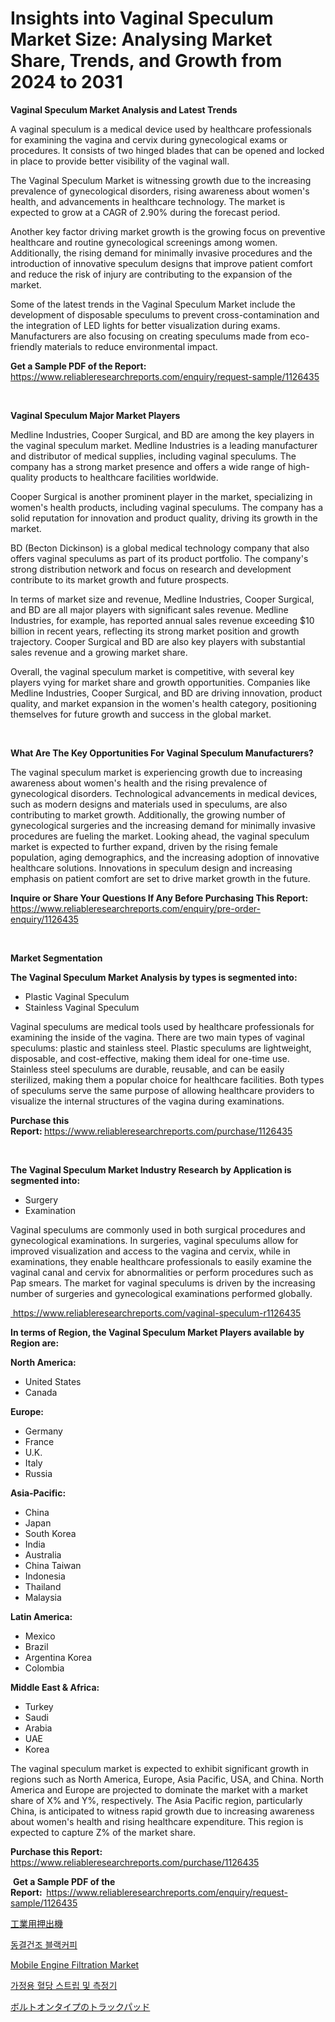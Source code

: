 <p><h1>Insights into Vaginal Speculum Market Size: Analysing Market Share, Trends, and Growth from 2024 to 2031</h1></p><p><strong>Vaginal Speculum Market Analysis and Latest Trends</strong></p>
<p><p>A vaginal speculum is a medical device used by healthcare professionals for examining the vagina and cervix during gynecological exams or procedures. It consists of two hinged blades that can be opened and locked in place to provide better visibility of the vaginal wall.</p><p>The Vaginal Speculum Market is witnessing growth due to the increasing prevalence of gynecological disorders, rising awareness about women's health, and advancements in healthcare technology. The market is expected to grow at a CAGR of 2.90% during the forecast period.</p><p>Another key factor driving market growth is the growing focus on preventive healthcare and routine gynecological screenings among women. Additionally, the rising demand for minimally invasive procedures and the introduction of innovative speculum designs that improve patient comfort and reduce the risk of injury are contributing to the expansion of the market.</p><p>Some of the latest trends in the Vaginal Speculum Market include the development of disposable speculums to prevent cross-contamination and the integration of LED lights for better visualization during exams. Manufacturers are also focusing on creating speculums made from eco-friendly materials to reduce environmental impact.</p></p>
<p><strong>Get a Sample PDF of the Report:&nbsp;</strong> <a href="https://www.reliableresearchreports.com/enquiry/request-sample/1126435">https://www.reliableresearchreports.com/enquiry/request-sample/1126435</a></p>
<p>&nbsp;</p>
<p><strong>Vaginal Speculum Major Market Players</strong></p>
<p><p>Medline Industries, Cooper Surgical, and BD are among the key players in the vaginal speculum market. Medline Industries is a leading manufacturer and distributor of medical supplies, including vaginal speculums. The company has a strong market presence and offers a wide range of high-quality products to healthcare facilities worldwide.</p><p>Cooper Surgical is another prominent player in the market, specializing in women's health products, including vaginal speculums. The company has a solid reputation for innovation and product quality, driving its growth in the market.</p><p>BD (Becton Dickinson) is a global medical technology company that also offers vaginal speculums as part of its product portfolio. The company's strong distribution network and focus on research and development contribute to its market growth and future prospects.</p><p>In terms of market size and revenue, Medline Industries, Cooper Surgical, and BD are all major players with significant sales revenue. Medline Industries, for example, has reported annual sales revenue exceeding $10 billion in recent years, reflecting its strong market position and growth trajectory. Cooper Surgical and BD are also key players with substantial sales revenue and a growing market share.</p><p>Overall, the vaginal speculum market is competitive, with several key players vying for market share and growth opportunities. Companies like Medline Industries, Cooper Surgical, and BD are driving innovation, product quality, and market expansion in the women's health category, positioning themselves for future growth and success in the global market.</p></p>
<p>&nbsp;</p>
<p><strong>What Are The Key Opportunities For Vaginal Speculum Manufacturers?</strong></p>
<p><p>The vaginal speculum market is experiencing growth due to increasing awareness about women's health and the rising prevalence of gynecological disorders. Technological advancements in medical devices, such as modern designs and materials used in speculums, are also contributing to market growth. Additionally, the growing number of gynecological surgeries and the increasing demand for minimally invasive procedures are fueling the market. Looking ahead, the vaginal speculum market is expected to further expand, driven by the rising female population, aging demographics, and the increasing adoption of innovative healthcare solutions. Innovations in speculum design and increasing emphasis on patient comfort are set to drive market growth in the future.</p></p>
<p><strong>Inquire or Share Your Questions If Any Before Purchasing This Report:</strong> <a href="https://www.reliableresearchreports.com/enquiry/pre-order-enquiry/1126435">https://www.reliableresearchreports.com/enquiry/pre-order-enquiry/1126435</a></p>
<p>&nbsp;</p>
<p><strong>Market Segmentation</strong></p>
<p><strong>The Vaginal Speculum Market Analysis by types is segmented into:</strong></p>
<p><ul><li>Plastic Vaginal Speculum</li><li>Stainless Vaginal Speculum</li></ul></p>
<p><p>Vaginal speculums are medical tools used by healthcare professionals for examining the inside of the vagina. There are two main types of vaginal speculums: plastic and stainless steel. Plastic speculums are lightweight, disposable, and cost-effective, making them ideal for one-time use. Stainless steel speculums are durable, reusable, and can be easily sterilized, making them a popular choice for healthcare facilities. Both types of speculums serve the same purpose of allowing healthcare providers to visualize the internal structures of the vagina during examinations.</p></p>
<p><strong>Purchase this Report:&nbsp;</strong><a href="https://www.reliableresearchreports.com/purchase/1126435">https://www.reliableresearchreports.com/purchase/1126435</a></p>
<p>&nbsp;</p>
<p><strong>The Vaginal Speculum Market Industry Research by Application is segmented into:</strong></p>
<p><ul><li>Surgery</li><li>Examination</li></ul></p>
<p><p>Vaginal speculums are commonly used in both surgical procedures and gynecological examinations. In surgeries, vaginal speculums allow for improved visualization and access to the vagina and cervix, while in examinations, they enable healthcare professionals to easily examine the vaginal canal and cervix for abnormalities or perform procedures such as Pap smears. The market for vaginal speculums is driven by the increasing number of surgeries and gynecological examinations performed globally.</p></p>
<p><a href="https://www.reliableresearchreports.com/vaginal-speculum-r1126435">&nbsp;https://www.reliableresearchreports.com/vaginal-speculum-r1126435</a></p>
<p><strong>In terms of Region, the Vaginal Speculum Market Players available by Region are:</strong></p>
<p>
    <p> <strong> North America: </strong>
        <ul>
            <li>United States</li>
            <li>Canada</li>
        </ul>
        </p> 
    <p> <strong> Europe: </strong>
        <ul>
            <li>Germany</li>
            <li>France</li>
            <li>U.K.</li>
            <li>Italy</li>
            <li>Russia</li>
        </ul>
        </p> 
    <p> <strong> Asia-Pacific: </strong>
        <ul>
            <li>China</li>
            <li>Japan</li>
            <li>South Korea</li>
            <li>India</li>
            <li>Australia</li>
            <li>China Taiwan</li>
            <li>Indonesia</li>
            <li>Thailand</li>
            <li>Malaysia</li>
        </ul>
        </p> 
    <p> <strong> Latin America: </strong>
        <ul>
            <li>Mexico</li>
            <li>Brazil</li>
            <li>Argentina Korea</li>
            <li>Colombia</li>
        </ul>
        </p> 
    <p> <strong> Middle East & Africa: </strong>
        <ul>
            <li>Turkey</li>
            <li>Saudi</li>
            <li>Arabia</li>
            <li>UAE</li>
            <li>Korea</li>
        </ul>
    </p>
    </p>
<p><p>The vaginal speculum market is expected to exhibit significant growth in regions such as North America, Europe, Asia Pacific, USA, and China. North America and Europe are projected to dominate the market with a market share of X% and Y%, respectively. The Asia Pacific region, particularly China, is anticipated to witness rapid growth due to increasing awareness about women's health and rising healthcare expenditure. This region is expected to capture Z% of the market share.</p></p>
<p><strong>Purchase this Report: </strong><a href="https://www.reliableresearchreports.com/purchase/1126435">https://www.reliableresearchreports.com/purchase/1126435</a></p>
<p>&nbsp;<strong>Get a Sample PDF of the Report:&nbsp;&nbsp;</strong><a href="https://www.reliableresearchreports.com/enquiry/request-sample/1126435">https://www.reliableresearchreports.com/enquiry/request-sample/1126435</a></p>
<p><strong></strong></p>
<p><p><a href="https://github.com/SantosDicki04/Market-Research-Report-List-2/blob/main/6798671166868.md">工業用押出機</a></p><p><a href="https://github.com/Elenrrera7685/Market-Research-Report-List-2/blob/main/2022768180038.md">동결건조 블랙커피</a></p><p><a href="https://github.com/zcbxbnir25/Market-Research-Report-List-1/blob/main/mobile-engine-filtration-market.md">Mobile Engine Filtration Market</a></p><p><a href="https://github.com/vsn7qpua81q/Market-Research-Report-List-2/blob/main/6726679180037.md">가정용 혈당 스트립 및 측정기</a></p><p><a href="https://github.com/moulafa/Market-Research-Report-List-2/blob/main/7618177166867.md">ボルトオンタイプのトラックパッド</a></p></p>